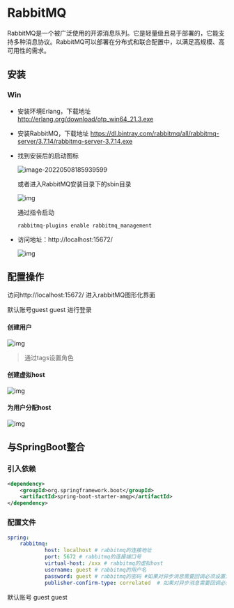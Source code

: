# RabbitMQ

RabbitMQ是一个被广泛使用的开源消息队列。它是轻量级且易于部署的，它能支持多种消息协议。RabbitMQ可以部署在分布式和联合配置中，以满足高规模、高可用性的需求。



## 安装

### Win

- 安装环境Erlang，下载地址 http://erlang.org/download/otp_win64_21.3.exe

- 安装RabbitMQ，下载地址 https://dl.bintray.com/rabbitmq/all/rabbitmq-server/3.7.14/rabbitmq-server-3.7.14.exe

- 找到安装后的启动图标

  ![image-20220508185939599](https://strangest.oss-cn-shanghai.aliyuncs.com/markdown/image-20220508185939599.png)

  或者进入RabbitMQ安装目录下的sbin目录

  ![img](https://strangest.oss-cn-shanghai.aliyuncs.com/markdown/arch_screen_55.cff0e57a.png)

  通过指令启动

  ```shell
  rabbitmq-plugins enable rabbitmq_management
  ```

- 访问地址：http://localhost:15672/

  ![img](https://strangest.oss-cn-shanghai.aliyuncs.com/markdown/arch_screen_57.f0fc20b9.png)

## 配置操作

访问http://localhost:15672/ 进入rabbitMQ图形化界面

默认账号guest guest 进行登录

#### 创建用户

![img](https://strangest.oss-cn-shanghai.aliyuncs.com/markdown/arch_screen_58.2d67e0fe.png)

> 通过tags设置角色

#### 创建虚拟host

![img](https://strangest.oss-cn-shanghai.aliyuncs.com/markdown/arch_screen_59.6d1d4f9f.png)

#### 为用户分配host

![img](https://strangest.oss-cn-shanghai.aliyuncs.com/markdown/arch_screen_61.f2470471.png)





## 与SpringBoot整合

### 引入依赖

```xml
<dependency>
    <groupId>org.springframework.boot</groupId>
    <artifactId>spring-boot-starter-amqp</artifactId>
</dependency>
```

### 配置文件

```yaml
spring:
    rabbitmq:
            host: localhost # rabbitmq的连接地址
            port: 5672 # rabbitmq的连接端口号
            virtual-host: /xxx # rabbitmq的虚拟host
            username: guest # rabbitmq的用户名
            password: guest # rabbitmq的密码 #如果对异步消息需要回调必须设置为true
            publisher-confirm-type: correlated  # 如果对异步消息需要回调必须设置
```

默认账号 guest guest


